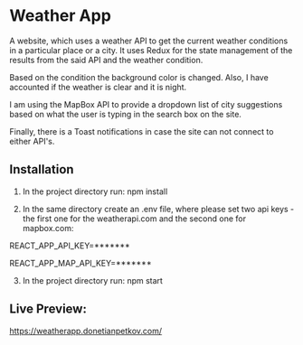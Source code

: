 # Weather App 

A website, which uses a weather API to get the current weather conditions in a particular place or a city. It uses Redux for the state management of the results from the said API and the weather condition.

Based on the condition the background color is changed. Also, I have accounted if the weather is clear and it is night.

I am using the MapBox API to provide a dropdown list of city suggestions based on what the user is typing in the search box on the site. 

Finally, there is a Toast notifications in case the site can not connect to either API's.

## Installation

1. In the project directory run: npm install

2. In the same directory create an .env file, where please set two api keys - the first one for the weatherapi.com and the second one for mapbox.com:

REACT_APP_API_KEY=*******

REACT_APP_MAP_API_KEY=*******

3. In the project directory run: npm start

## Live Preview: 

https://weatherapp.donetianpetkov.com/
